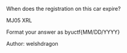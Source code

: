 When does the registration on this car expire?

MJ05 XRL

Format your answer as byuctf{MM/DD/YYYY}

Author: welshdragon
